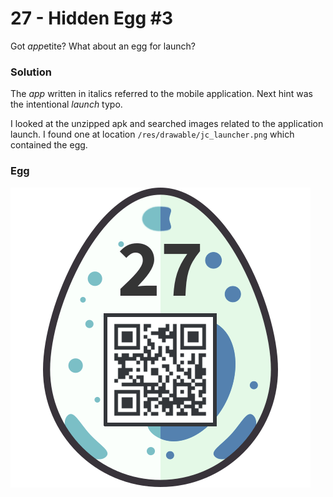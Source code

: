 # 27 - Hidden Egg #3

Got *app*etite? What about an egg for launch?

### Solution

The *app* written in italics referred to the mobile application. Next hint was the intentional *launch* typo.

I looked at the unzipped apk and searched images related to the application launch. I found one at location `/res/drawable/jc_launcher.png` which contained the egg.

### Egg

![egg.png](files/egg.png "egg.png")